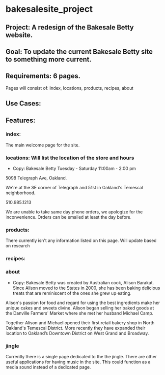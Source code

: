 # bakesalesite_project

## Project: A redesign of the Bakesale Betty website.

## Goal: To update the current Bakesale Betty site to something more current.

## Requirements: 6 pages.
Pages will consist of: index, locations, products, recipes, about

## Use Cases:

## Features:

### index:
The main welcome page for the site. 

### locations: Will list the location of the store and hours

* Copy:
Bakesale Betty
Tuesday - Saturday
11:00am - 2:00 pm

5098 Telegraph Ave, Oakland.

We're at the SE corner of Telegraph and 51st in Oakland's Temescal neighborhood.

510.985.1213

We are unable to take same day phone orders, we apologize for the inconvenience. Orders can be emailed at least the day before.

### products:
There currently isn't any information listed on this page. Will update based on research 

### recipes:

### about
* Copy:
Bakesale Betty was created by Australian cook, Alison Barakat. Since Alison moved to the States in 2000, she has been baking delicious treats that are reminiscent of the ones she grew up eating.

Alison's passion for food and regard for using the best ingredients make her unique cakes and sweets divine. Alison began selling her baked goods at the Danville Farmers' Market where she met her husband Michael Camp.

Together Alison and Michael opened their first retail bakery shop in North Oakland's Temescal District. More recently they have expanded their location to Oakland’s Downtown District on West Grand and Broadway.


### jingle
Currently there is a single page dedicated to the the jingle. There are other useful applications for having music in the site. This could function as a media sound instead of a dedicated page. 
